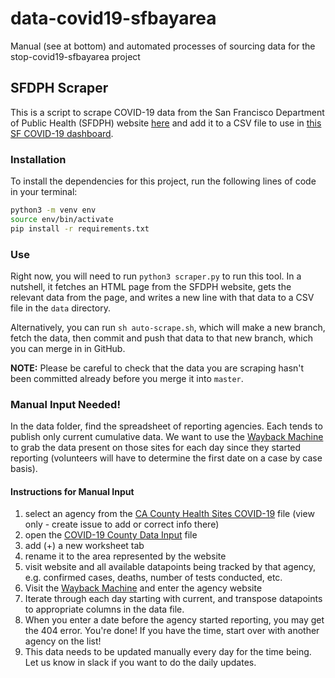 # data-covid19-sfbayarea
Manual (see at bottom) and automated processes of sourcing data for the stop-covid19-sfbayarea project

## SFDPH Scraper
This is a script to scrape COVID-19 data from the San Francisco Department of Public Health (SFDPH) website [here](https://www.sfdph.org/dph/alerts/coronavirus.asp) and add it to a CSV file to use in [this SF COVID-19 dashboard](https://github.com/sfbrigade/stop-covid19-sfbayarea).

### Installation
To install the dependencies for this project, run the following lines of code in your terminal:
```bash
python3 -m venv env
source env/bin/activate
pip install -r requirements.txt
```
### Use
Right now, you will need to run `python3 scraper.py` to run this tool. In a nutshell, it fetches an HTML page from the SFDPH website, gets the relevant data from the page, and writes a new line with that data to a CSV file in the `data` directory.

Alternatively, you can run `sh auto-scrape.sh`, which will make a new branch, fetch the data, then commit and push that data to that new branch, which you can merge in in GitHub.

**NOTE:** Please be careful to check that the data you are scraping hasn't been committed already before you merge it into `master`.

### Manual Input Needed!
In the data folder, find the spreadsheet of reporting agencies. Each tends to publish only current cumulative data. We want to use the [Wayback Machine](https://archive.org/web/) to grab the data present on those sites for each day since they started reporting (volunteers will have to determine the first date on a case by case basis).

#### Instructions for Manual Input

1) select an agency from the [CA County Health Sites COVID-19](https://docs.google.com/spreadsheets/d/1zeoRCdycgIr8AuJxhhtEaVnAHBfC48qHq9m96Ev_DpU/edit?usp=sharing) file (view only - create issue to add or correct info there)
2) open the [COVID-19 County Data Input](https://docs.google.com/spreadsheets/d/15qBL8ELWt1Xpct_u58XXQxZMQwmqZH5whEQ7lQ6-MRw/edit?usp=sharing) file
3) add (+) a new worksheet tab
4) rename it to the area represented by the website
5) visit website and all available datapoints being tracked by that agency, e.g. confirmed cases, deaths, number of tests conducted, etc.
6) Visit the [Wayback Machine](https://archive.org/web/) and enter the agency website
7) Iterate through each day starting with current, and transpose datapoints to appropriate columns in the data file.
8) When you enter a date before the agency started reporting, you may get the 404 error. You're done! If you have the time, start over with another agency on the list!
9) This data needs to be updated manually every day for the time being. Let us know in slack if you want to do the daily updates.
